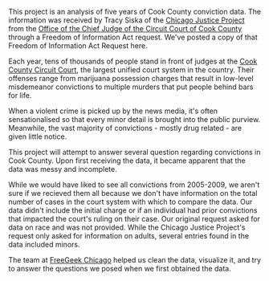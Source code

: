 This project is an analysis of five years of Cook County conviction data. The information was received by Tracy Siska of the [Chicago Justice Project](http://chicagojustice.org) from the [Office of the Chief Judge of the Circuit Court of Cook County](http://www.cookcountycourt.org/ABOUTTHECOURT/OfficeoftheChiefJudge.aspx) through a Freedom of Information Act request. We've posted a copy of that Freedom of Information Act Request here. 

Each year, tens of thousands of people stand in front of judges at the [Cook County Circuit Court](http://www.cookcountyclerkofcourt.org), the largest unified court system in the country. Their offenses range from marijuana possession charges that result in low-level misdemeanor convictions to multiple murders that put people behind bars for life.

When a violent crime is picked up by the news media, it's often sensationalised so that every minor detail is brought into the public purview. Meanwhile, the vast majority of convictions - mostly drug related - are given little notice. 

This project will attempt to answer several question regarding convictions in Cook County. Upon first receiving the data, it became apparent that the data was messy and incomplete. 

While we would have liked to see all convictions from 2005-2009, we aren't sure if we recieved them all because we don't have information on the total number of cases in the court system with which to compare the data. Our data didn't include the initial charge or if an individual had prior convictions that impacted the court's ruling on their case. Our original request asked for data on race and was not provided. While the Chicago Justice Project's request only asked for information on adults, several entries found in the data included minors. 

The team at [FreeGeek Chicago](http://freegeekchicago.org) helped us clean the data, visualize it, and try to answer the questions we posed when we first obtained the data. 
